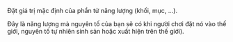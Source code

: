 Đặt giá trị mặc định của phần tử năng lượng (khối, mục, ...).

Đây là năng lượng mà nguyên tố của bạn sẽ có khi người chơi đặt nó vào thế giới, nguyên tố tự nhiên
sinh sản hoặc xuất hiện trên thế giới).